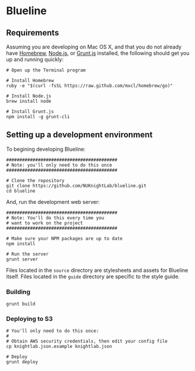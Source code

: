 # Blueline

## Requirements

Assuming you are developing on Mac OS X, and that you do not already have [Homebrew](http://mxcl.github.com/homebrew/), [Node.js](http://nodejs.org/), or [Grunt.js](http://gruntjs.com/) installed, the following should get you up and running quickly:
    
    # Open up the Terminal program
    
    # Install Homebrew
    ruby -e "$(curl -fsSL https://raw.github.com/mxcl/homebrew/go)"

    # Install Node.js
    brew install node

    # Install Grunt.js
    npm install -g grunt-cli

## Setting up a development environment

To begining developing Blueline:

    ##########################################
    # Note: you'll only need to do this once
    ##########################################

    # Clone the repository
    git clone https://github.com/NUKnightLab/blueline.git
    cd blueline

And, run the development web server:
    
    ##########################################
    # Note: You'll do this every time you 
    # want to work on the project
    ##########################################

    # Make sure your NPM packages are up to date
    npm install

    # Run the server
    grunt server

Files located in the `source` directory are stylesheets and assets for Blueline itself. Files located in the `guide` directory are specific to the style guide.

### Building

    grunt build

### Deploying to S3
    
    # You'll only need to do this once:
    #
    # Obtain AWS security credentials, then edit your config file
    cp knightlab.json.example knightlab.json

    # Deploy
    grunt deploy